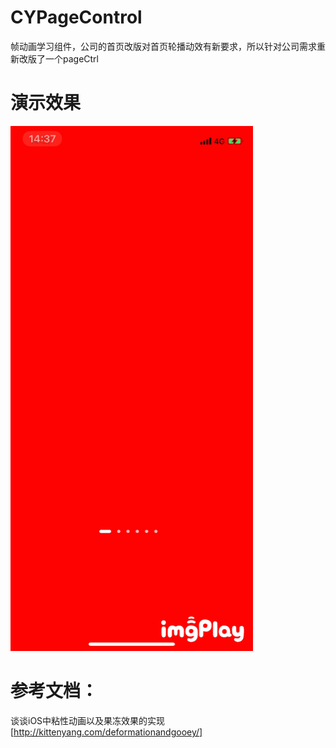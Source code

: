 # CYPageControl
帧动画学习组件，公司的首页改版对首页轮播动效有新要求，所以针对公司需求重新改版了一个pageCtrl

# 演示效果
![录屏演示](IMB_CSVH9z.GIF)

# 参考文档：
谈谈iOS中粘性动画以及果冻效果的实现[http://kittenyang.com/deformationandgooey/]
